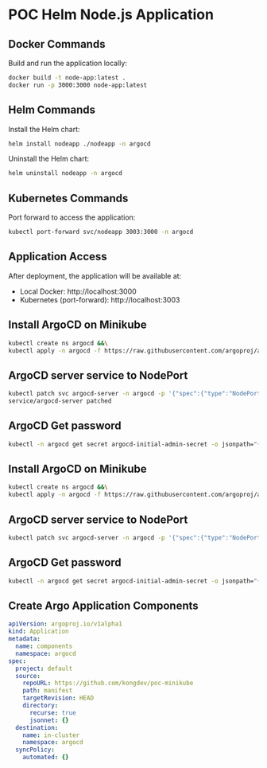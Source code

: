 # POC Helm Node.js Application

## Docker Commands

Build and run the application locally:

```bash
docker build -t node-app:latest .
docker run -p 3000:3000 node-app:latest
```

## Helm Commands

Install the Helm chart:

```bash
helm install nodeapp ./nodeapp -n argocd
```

Uninstall the Helm chart:

```bash
helm uninstall nodeapp -n argocd
```

## Kubernetes Commands

Port forward to access the application:

```bash
kubectl port-forward svc/nodeapp 3003:3000 -n argocd
```

## Application Access

After deployment, the application will be available at:
- Local Docker: http://localhost:3000
- Kubernetes (port-forward): http://localhost:3003


## Install ArgoCD on Minikube 
```bash
kubectl create ns argocd &&\
kubectl apply -n argocd -f https://raw.githubusercontent.com/argoproj/argo-cd/stable/manifests/install.yaml
```

## ArgoCD server service to NodePort
```bash
kubectl patch svc argocd-server -n argocd -p '{"spec":{"type":"NodePort"}}'
service/argocd-server patched
```
## ArgoCD Get password
```bash
kubectl -n argocd get secret argocd-initial-admin-secret -o jsonpath="{.data.password}" | base64 -d && echo
```

## Install ArgoCD on Minikube 
```bash
kubectl create ns argocd &&\
kubectl apply -n argocd -f https://raw.githubusercontent.com/argoproj/argo-cd/stable/manifests/install.yaml
```

## ArgoCD server service to NodePort
```bash
kubectl patch svc argocd-server -n argocd -p '{"spec":{"type":"NodePort"}}'
```

## ArgoCD Get password
```bash
kubectl -n argocd get secret argocd-initial-admin-secret -o jsonpath="{.data.password}" | base64 -d && echo
```

## Create Argo Application Components
```yaml
apiVersion: argoproj.io/v1alpha1
kind: Application
metadata:
  name: components
  namespace: argocd
spec:
  project: default
  source:
    repoURL: https://github.com/kongdev/poc-minikube
    path: manifest
    targetRevision: HEAD
    directory:
      recurse: true
      jsonnet: {}
  destination:
    name: in-cluster
    namespace: argocd
  syncPolicy:
    automated: {}
```